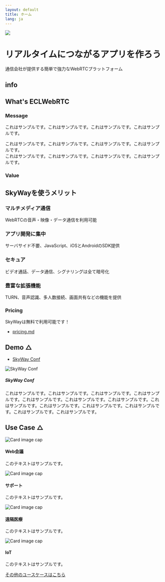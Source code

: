 ```yaml
---
layout: default
title: ホーム
lang: ja
---
```


<!--
- リンク
  - [developer.md](developer.md)
  - [developer.html](developer.html)
- 画像
  - ![150x150 dummy image]({{ site.rootdir[page.lang] }}images/150x150.png)
 -->

<div class="jumbotron">
  <img src="http://via.placeholder.com/500x200?text=Main+Image">
  <h1>リアルタイムにつながるアプリを作ろう</h1>
  <p class="lead">通信会社が提供する簡単で強力なWebRTCプラットフォーム</p>
</div>

## info

## What's ECLWebRTC
### Message
これはサンプルです。これはサンプルです。これはサンプルです。これはサンプルです。

これはサンプルです。これはサンプルです。これはサンプルです。これはサンプルです。  
これはサンプルです。これはサンプルです。これはサンプルです。これはサンプルです。

### Value
<div class="row main-content-row">
    <div class="col-sm-12 paper-style-div">
        <h2>SkyWayを使うメリット</h2>
        <div class="divider"></div>
		<div class="row">
			<div class="col-md-10 col-md-offset-1">
				<div class="row">
					<div class="col-sm-3 highlight">
						<i class="fa fa-video-camera"></i>
						<h3>マルチメディア通信</h3>
						WebRTCの音声・映像・データ通信を利用可能
					</div>
					<div class="col-sm-3 highlight">
						<i class="fa fa-paper-plane"></i>
						<h3>アプリ開発に集中</h3>
						サーバサイド不要、JavaScript、iOSとAndroidのSDK提供
					</div>
					<div class="col-sm-3 highlight">
						<i class="fa fa-lock"></i>
						<h3>セキュア</h3>
						ビデオ通話、データ通信、シグナリングは全て暗号化
					</div>
					<div class="col-sm-3 highlight">
						<i class="fa fa-cogs"></i>
						<h3>豊富な拡張機能</h3>
						TURN、音声認識、多人数接続、画面共有などの機能を提供
					</div>
				</div>
			</div>
		</div>
	</div>
</div>

### Pricing
SkyWayは無料で利用可能です！

- [pricing.md](pricing.md)



## Demo △
- [SkyWay Conf](https://conf2.skyway.io/)

<div class="media">
	<img class="d-flex mr-3" src="http://via.placeholder.com/250x150" alt="SkyWay Conf">
	<div class="media-body">
		<h5 class="mt-0">SkyWay Conf</h5>
		これはサンプルです。これはサンプルです。これはサンプルです。これはサンプルです。これはサンプルです。これはサンプルです。これはサンプルです。これはサンプルです。これはサンプルです。これはサンプルです。これはサンプルです。これはサンプルです。これはサンプルです。
	</div>
</div>

## Use Case △

<div class="card-group">
	<div class="card">
		<img class="card-img-top" src="http://via.placeholder.com/200x150" alt="Card image cap">
		<div class="card-block">
			<h4 class="card-title">Web会議</h4>
			<p class="card-text">このテキストはサンプルです。</p>
		</div>
	</div>
	<div class="card">
		<img class="card-img-top" src="http://via.placeholder.com/200x150" alt="Card image cap">
		<div class="card-block">
			<h4 class="card-title">サポート</h4>
			<p class="card-text">このテキストはサンプルです。</p>
		</div>
	</div>
	<div class="card">
		<img class="card-img-top" src="http://via.placeholder.com/200x150" alt="Card image cap">
		<div class="card-block">
			<h4 class="card-title">遠隔医療</h4>
			<p class="card-text">このテキストはサンプルです。</p>
		</div>
	</div>
	<div class="card">
		<img class="card-img-top" src="http://via.placeholder.com/200x150" alt="Card image cap">
		<div class="card-block">
			<h4 class="card-title">IoT</h4>
			<p class="card-text">このテキストはサンプルです。</p>
		</div>
	</div>
</div>

[その他のユースケースはこちら](https://skyway.github.io/usecase/)
